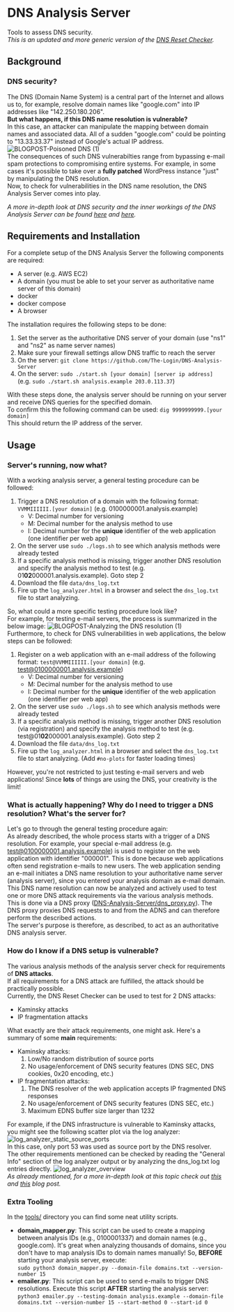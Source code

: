 # DNS Analysis Server
Tools to assess DNS security.  
*This is an updated and more generic version of the [DNS Reset Checker](https://github.com/The-Login/DNS-Reset-Checker).*
## Background
### DNS security?  
The DNS (Domain Name System) is a central part of the Internet and allows us to, for example, resolve domain names like "google.com" into IP addresses like "142.250.180.206".  
**But what happens, if this DNS name resolution is vulnerable?**  
In this case, an attacker can manipulate the mapping between domain names and associated data. All of a sudden "google.com" could be pointing to "13.33.33.37" instead of Google's actual IP address.  
![BLOGPOST-Poisoned DNS (1)](https://user-images.githubusercontent.com/84237895/188393745-80f199f9-ee7f-419d-9969-41dc18d094ec.png)  
The consequences of such DNS vulnerabilties range from bypassing e-mail spam protections to compromising entire systems. For example, in some cases it's possible to take over a **fully patched** WordPress instance "just" by manipulating the DNS resolution.  
Now, to check for vulnerabilities in the DNS name resolution, the DNS Analysis Server comes into play.

*A more in-depth look at DNS security and the inner workings of the DNS Analysis Server can be found [here](https://sec-consult.com/blog/detail/forgot-password-taking-over-user-accounts-kaminsky-style/) and [here](https://sec-consult.com/blog/detail/melting-the-dns-iceberg-taking-over-your-infrastructure-kaminsky-style/).*

## Requirements and Installation
For a complete setup of the DNS Analysis Server the following components are required:
* A server (e.g. AWS EC2)
* A domain (you must be able to set your server as authoritative name server of this domain)
* docker
* docker compose
* A browser

The installation requires the following steps to be done:
1. Set the server as the authoritative DNS server of your domain (use "ns1" and "ns2" as name server names)
2. Make sure your firewall settings allow DNS traffic to reach the server
3. On the server: ```git clone https://github.com/The-Login/DNS-Analysis-Server```
4. On the server: ```sudo ./start.sh [your domain] [server ip address]``` (e.g. ```sudo ./start.sh analysis.example 203.0.113.37```)

With these steps done, the analysis server should be running on your server and receive DNS queries for the specified domain.  
To confirm this the following command can be used:
```dig 9999999999.[your domain]```  
This should return the IP address of the server.


## Usage
### Server's running, now what?
With a working analysis server, a general testing procedure can be followed:
1. Trigger a DNS resolution of a domain with the following format: ```VVMMIIIIII.[your domain]``` (e.g. 0100000001.analysis.example)
    - V: Decimal number for versioning
    - M: Decimal number for the analysis method to use
    - I: Decimal number for the **unique** identifier of the web application (one identifier per web app)
2. On the server use ```sudo ./logs.sh``` to see which analysis methods were already tested
3. If a specific analysis method is missing, trigger another DNS resolution and specify the analysis method to test (e.g. 01**02**000001.analysis.example). Goto step 2
4. Download the file ```data/dns_log.txt```
5. Fire up the ```log_analyzer.html``` in a browser and select the ```dns_log.txt``` file to start analyzing.

So, what could a more specific testing procedure look like?  
For example, for testing e-mail servers, the process is summarized in the below image:
![BLOGPOST-Analyzing the DNS resolution (1)](https://user-images.githubusercontent.com/84237895/188394975-db02bb29-faff-4417-8300-7357825e033f.png)  
Furthermore, to check for DNS vulnerabilities in web applications, the below steps can be followed:  
1. Register on a web application with an e-mail address of the following format: ```test@VVMMIIIIII.[your domain]``` (e.g. test@0100000001.analysis.example)
    - V: Decimal number for versioning
    - M: Decimal number for the analysis method to use
    - I: Decimal number for the **unique** identifier of the web application (one identifier per web app)
2. On the server use ```sudo ./logs.sh``` to see which analysis methods were already tested
3. If a specific analysis method is missing, trigger another DNS resolution (via registration) and specify the analysis method to test (e.g. test@01**02**000001.analysis.example). Goto step 2
4. Download the file ```data/dns_log.txt```
5. Fire up the ```log_analyzer.html``` in a browser and select the ```dns_log.txt``` file to start analyzing. (Add ```#no-plots``` for faster loading times)  

However, you're not restricted to just testing e-mail servers and web applications! Since **lots** of things are using the DNS, your creativity is the limit!

### What is actually happening? Why do I need to trigger a DNS resolution? What's the server for?

Let's go to through the general testing procedure again:  
As already described, the whole process starts with a trigger of a DNS resolution. For example, your special e-mail address (e.g. test@0100000001.analysis.example) is used to register on the web application with identifier "000001". This is done because web applications often send registration e-mails to new users. The  web application sending an e-mail initiates a DNS name resolution to your authoritative name server (analysis server), since you entered your analysis domain as e-mail domain. This DNS name resolution can now be analyzed and actively used to test one or more DNS attack requirements via the various analysis methods. This is done via a DNS proxy ([DNS-Analysis-Server/dns_proxy.py](https://github.com/The-Login/DNS-Analysis-Server/blob/main/DNS-Analysis-Server/dns_proxy.py)). The DNS proxy proxies DNS requests to and from the ADNS and can therefore perform the described actions.  
The server's purpose is therefore, as described, to act as an authoritative DNS analysis server. 

### How do I know if a DNS setup is vulnerable?
The various analysis methods of the analysis server check for requirements of **DNS attacks**.  
If all requirements for a DNS attack are fulfilled, the attack should be practically possible.  
Currently, the DNS Reset Checker can be used to test for 2 DNS attacks:
- Kaminsky attacks
- IP fragmentation attacks

What exactly are their attack requirements, one might ask. Here's a summary of some **main** requirements:  
- Kaminsky attacks:
    1. Low/No random distribution of source ports
    2. No usage/enforcement of DNS security features (DNS SEC, DNS cookies, 0x20 encoding, etc.)
- IP fragmentation attacks:
    1. The DNS resolver of the web application accepts IP fragmented DNS responses
    2. No usage/enforcement of DNS security features (DNS SEC, etc.)
    3. Maximum EDNS buffer size larger than 1232 

For example, if the DNS infrastructure is vulnerable to Kaminsky attacks, you might see the following scatter plot via the log analyzer:  
![log_analyzer_static_source_ports](https://user-images.githubusercontent.com/84237895/188707061-18cb18f9-0f37-4ffe-bbf3-18ba29358d64.PNG)  
In this case, only port 53 was used as source port by the DNS resolver.  
The other requirements mentioned can be checked by reading the "General Info" section of the log analyzer output or by analyzing the dns_log.txt log entries directly.
![log_analyzer_overview](https://user-images.githubusercontent.com/84237895/188706313-ab9bd732-676c-408f-8344-043a0c5827df.PNG)  
*As already mentioned, for a more in-depth look at this topic check out [this](https://sec-consult.com/blog/detail/forgot-password-taking-over-user-accounts-kaminsky-style/) and [this](https://sec-consult.com/blog/detail/melting-the-dns-iceberg-taking-over-your-infrastructure-kaminsky-style/) blog post.*  
### Extra Tooling
In the [tools/](https://github.com/The-Login/DNS-Analysis-Server/tree/main/tools) directory you can find some neat utility scripts.
- **domain_mapper.py**: This script can be used to create a mapping between analysis IDs (e.g., 0100001337) and domain names (e.g., google.com). It's great when analyzing thousands of domains, since you don't have to map analysis IDs to domain names manually! So, **BEFORE** starting your analysis server, execute:  
```sudo python3 domain_mapper.py --domain-file domains.txt --version-number 15```  
- **emailer.py**: This script can be used to send e-mails to trigger DNS resolutions. Execute this script **AFTER** starting the analysis server:  
```python3 emailer.py --testing-domain analysis.example --domain-file domains.txt --version-number 15 --start-method 0 --start-id 0```  

